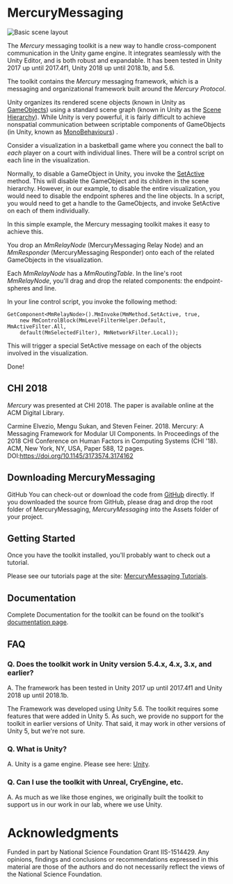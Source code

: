 # MercuryMessaging 

![Basic scene layout](https://github.com/ColumbiaCGUI/MercuryMessaging/wiki/Images/General/MercuryCollage.png)

The *Mercury* messaging toolkit is a new way to handle cross-component communication in the Unity
  game engine. It integrates seamlessly with the Unity Editor, and is both
 robust and expandable. It has been tested in Unity 2017 up until 2017.4f1, Unity 2018 up until 2018.1b, and 5.6.

The toolkit contains the *Mercury* messaging framework, which is a messaging
  and organizational framework built around the *Mercury Protocol*. 

Unity organizes its rendered scene objects
(known in Unity as
  [GameObjects](https://docs.unity3d.com/ScriptReference/GameObject.html))
using a standard scene graph (known in Unity as the
  [Scene Hierarchy](https://docs.unity3d.com/Manual/Hierarchy.html)).
While Unity is very powerful,
it is fairly difficult to achieve nonspatial communication between
scriptable components of GameObjects (in Unity, known as
  [MonoBehaviours](https://docs.unity3d.com/ScriptReference/MonoBehaviour.html))
.

Consider a visualization in a basketball game where you connect the ball to *each* 
player on a court with individual lines. There will be a control script on each
  line in the visualization.

Normally, to disable a GameObject in Unity, you invoke the
  [SetActive](https://docs.unity3d.com/ScriptReference/GameObject.SetActive.html)
  method.
This will disable the GameObject and its children in the scene hierarchy.
However, in our example, to disable the entire visualization, you would need to
  disable the endpoint spheres and the line objects.
In a script, you would need to get a handle to the GameObjects, and invoke
  SetActive on each of them individually.  


In this simple example, the Mercury messaging toolkit makes it easy to achieve this.

You drop an *MmRelayNode* (MercuryMessaging Relay Node) and an *MmResponder* (MercuryMessaging
  Responder) onto each of the related GameObjects in the visualization.

Each *MmRelayNode* has a *MmRoutingTable*.
In the line's root *MmRelayNode*, you'll drag and drop the related components:
  the endpoint-spheres and line.

In your line control script, you invoke the following method:

```
GetComponent<MmRelayNode>().MmInvoke(MmMethod.SetActive, true,
    new MmControlBlock(MmLevelFilterHelper.Default, MmActiveFilter.All,
    default(MmSelectedFilter), MmNetworkFilter.Local));
```

This will trigger a special SetActive message on each of the objects involved
  in the visualization.

Done!

## CHI 2018

*Mercury* was presented at CHI 2018. The paper is available online at the ACM Digital Library.

Carmine Elvezio, Mengu Sukan, and Steven Feiner. 2018. Mercury: A Messaging Framework for Modular UI Components. In Proceedings of the 2018 CHI Conference on Human Factors in Computing Systems (CHI '18). ACM, New York, NY, USA, Paper 588, 12 pages. DOI:https://doi.org/10.1145/3173574.3174162

## Downloading MercuryMessaging

GitHub
You can check-out or download the code from [GitHub](https://github.com/ColumbiaCGUI/MercuryMessaging) directly. 
If you downloaded the source from GitHub, please drag and drop the
        root folder of MercuryMessaging, *MercuryMessaging* into the Assets folder of your
        project.

## Getting Started

Once you have the toolkit installed, you'll probably want to check out a
tutorial.

Please see our tutorials page at the site: [MercuryMessaging Tutorials](https://github.com/ColumbiaCGUI/MercuryMessaging/wiki/Tutorials).

## Documentation

Complete Documentation for the toolkit can be found on the toolkit's
[documentation page](https://columbiacgui.github.io/MercuryMessaging/).

## FAQ
### Q. Does the toolkit work in Unity version 5.4.x, 4.x, 3.x, and earlier?

A. The framework has been tested in Unity 2017 up until 2017.4f1 and Unity 2018 up until 2018.1b.

The Framework was developed using Unity 5.6. The toolkit requires some features that were added in Unity 5. As such,
we provide no support for the toolkit in earlier versions of Unity. That said, it may work in other versions of Unity 5, but we're not sure.

### Q. What is Unity?

A. Unity is a game engine. Please see here:
[Unity](https://unity3d.com/).

### Q. Can I use the toolkit with Unreal, CryEngine, etc.

A. As much as we like those engines, we originally built the toolkit to support us in our
work in our lab, where we use Unity.

# Acknowledgments

Funded in part by National Science Foundation Grant IIS-1514429. 
Any opinions, findings and conclusions or recommendations expressed in this material are those of the authors and do not necessarily reflect the views of the National Science Foundation.


